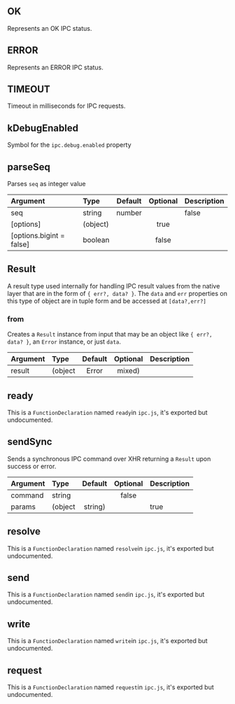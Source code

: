 
## OK

Represents an OK IPC status.


## ERROR

Represents an ERROR IPC status.


## TIMEOUT

Timeout in milliseconds for IPC requests.


## kDebugEnabled

Symbol for the `ipc.debug.enabled` property


## parseSeq

Parses `seq` as integer value

| Argument | Type | Default | Optional | Description |
| :---     | :--- | :---:   | :---:    | :---        |
| seq | string|number |  | false |  |
| [options] | (object) |  | true |  |
| [options.bigint = false] | boolean |  | false |  |

## Result

A result type used internally for handling
IPC result values from the native layer that are in the form
of `{ err?, data? }`. The `data` and `err` properties on this
type of object are in tuple form and be accessed at `[data?,err?]`


### from

Creates a `Result` instance from input that may be an object
like `{ err?, data? }`, an `Error` instance, or just `data`.

| Argument | Type | Default | Optional | Description |
| :---     | :--- | :---:   | :---:    | :---        |
| result | (object|Error|mixed) |  | true |  |

## ready

This is a `FunctionDeclaration` named `ready`in `ipc.js`, it's exported but undocumented.



## sendSync

Sends a synchronous IPC command over XHR returning a `Result`
upon success or error.

| Argument | Type | Default | Optional | Description |
| :---     | :--- | :---:   | :---:    | :---        |
| command | string |  | false |  |
| params | (object|string) |  | true |  |

## resolve

This is a `FunctionDeclaration` named `resolve`in `ipc.js`, it's exported but undocumented.



## send

This is a `FunctionDeclaration` named `send`in `ipc.js`, it's exported but undocumented.



## write

This is a `FunctionDeclaration` named `write`in `ipc.js`, it's exported but undocumented.



## request

This is a `FunctionDeclaration` named `request`in `ipc.js`, it's exported but undocumented.


